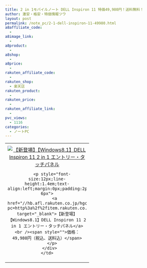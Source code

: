 ```yaml
---
title: 2 in 1モバイルノート DELL Inspiron 11 特価49,980円！送料無料！
author: 激安・格安・特価情報ツウ
layout: post
permalink: /note_pc/2-1-dell-inspiron-11-49980.html
a8affiliate_code:
  -
a8image_link:
  -
a8product:
  -
a8shop:
  -
a8price:
  -
rakuten_affiliate_code:
  -
rakuten_shop:
  - 楽天店
rakuten_product:
  -
rakuten_price:
  -
rakuten_affiliate_link:
  -
pvc_views:
  - 1116
categories:
  - ノートPC
---
```

<table border="0" cellpadding="0" cellspacing="0">
  <tr>
    <td valign="top">
      <div style="border:1px none;margin:0px;padding:6px 0px;width:260px;text-align:center;float:left">
        <a href="//hb.afl.rakuten.co.jp/hgc/0a3b180e.d24aa9b2.0a3b180f.e685e864/?pc=http%3a%2f%2fitem.rakuten.co.jp%2fdell%2fins112in1w81ento0729%2f%3fscid%3daf_link_tbl&m=http%3a%2f%2fm.rakuten.co.jp%2fdell%2fi%2f10003294%2f" target="_blank"><img src="//hbb.afl.rakuten.co.jp/hgb/?pc=http%3a%2f%2fthumbnail.image.rakuten.co.jp%2f%400_mall%2fdell%2fcabinet%2f02250495%2f03964739%2fimg64319366.jpg%3f_ex%3d240x240&m=http%3a%2f%2fthumbnail.image.rakuten.co.jp%2f%400_mall%2fdell%2fcabinet%2f02250495%2f03964739%2fimg64319366.jpg" alt="【新登場】【Windows8.1】DELL Inspiron 11 2 in 1 エントリー・タッチパネル" border="0" style="margin:0px;padding:0px" /></a>

        <p style="font-size:12px;line-height:1.4em;text-align:left;margin:0px;padding:2px 6px">
          <a href="//hb.afl.rakuten.co.jp/hgc/0a3b180e.d24aa9b2.0a3b180f.e685e864/?pc=http%3a%2f%2fitem.rakuten.co.jp%2fdell%2fins112in1w81ento0729%2f%3fscid%3daf_link_tbl&m=http%3a%2f%2fm.rakuten.co.jp%2fdell%2fi%2f10003294%2f" target="_blank">【新登場】【Windows8.1】DELL Inspiron 11 2 in 1 エントリー・タッチパネル</a><br /><span style="">価格：49,980円（税込、送料込）</span>
        </p>
      </div>
    </td>
  </tr>
</table>
